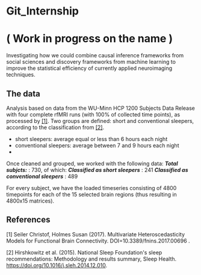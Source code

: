 # Git_Internship
# ( Work in progress on the name )
Investigating how we could combine causal inference frameworks from social sciences 
and discovery frameworks from machine learning to improve the statistical efficiency 
of currently applied neuroimaging techniques.

## The data
Analysis based on data from the WU-Minn HCP 1200 Subjects Data Release with four complete rfMRI runs (with 100% of collected time points), as processed by [[1]](#1).
Two groups are defined: short and conventional sleepers, according to the classification from [[2]](#2).
* short sleepers: average equal or less than 6 hours each night
* conventional sleepers: average between 7 and 9 hours each night
* 
Once cleaned and grouped, we worked with the following data:
**_Total subjcts:_** : 730, of which:
**_Classified as short sleepers_** : 241
**_Classified as conventional sleepers_** : 489

For every subject, we have the loaded timeseries consisting of 4800 timepoints for each of the 15 selected brain regions (thus resulting in 4800x15 matrices).

## References
<a id="1">[1]</a> 
Seiler Christof, Holmes Susan (2017). 
Multivariate Heteroscedasticity Models for Functional Brain Connectivity. 
DOI=10.3389/fnins.2017.00696 .

<a id="2">[2]</a>
Hirshkowitz et al. (2015).
National Sleep Foundation's sleep recommendations: Methodology and results summary, Sleep Health.
https://doi.org/10.1016/j.sleh.2014.12.010.
